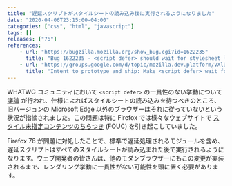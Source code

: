 ```yaml
---
title: "遅延スクリプトがスタイルシートの読み込み後に実行されるようになりました"
date: "2020-04-06T23:15:00-04:00"
categories: ["css", "html", "javascript"]
tags: []
releases: ["76"]
references:
    - url: "https://bugzilla.mozilla.org/show_bug.cgi?id=1622235"
      title: "Bug 1622235 - <script defer> should wait for stylesheet loads."
    - url: "https://groups.google.com/d/topic/mozilla.dev.platform/VXlDBa3SvWA/discussion"
      title: "Intent to prototype and ship: Make <script defer> wait for stylesheet loads."
---
```

WHATWG コミュニティにおいて `<script defer>` の一貫性のない挙動について [議論](https://github.com/whatwg/html/issues/3890) が行われ、仕様によればスタイルシートの読み込みを待つべきのところ、旧バージョンの Microsoft Edge 以外のブラウザーはそれに従っていないという状況が指摘されました。この問題は特に Firefox では様々なウェブサイトで [スタイル未指定コンテンツのちらつき](https://en.wikipedia.org/wiki/Flash_of_unstyled_content) (FOUC) を引き起こしていました。

Firefox 76 が問題に対処したことで、標準で遅延処理されるモジュールを含め、遅延スクリプトはすべてのスタイルシートが読み込まれた後で実行されるようになります。ウェブ開発者の皆さんは、他のモダンブラウザーにもこの変更が実装されるまで、レンダリング挙動に一貫性がない可能性を頭に置く必要があります。
